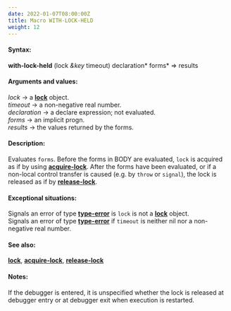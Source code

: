 ```yaml
---
date: 2022-01-07T08:00:00Z
title: Macro WITH-LOCK-HELD
weight: 12
---
```


#### Syntax:

**with-lock-held** (lock *&key* timeout) declaration\* forms\* => results

#### Arguments and values:

*lock* -> a [**lock**](../lock) object.\
*timeout* -> a non-negative real number.\
*declaration* -> a declare expression; not evaluated.\
*forms* -> an implicit progn.\
*results* -> the values returned by the forms.

#### Description:

Evaluates `forms`. Before the forms in BODY are evaluated, `lock` is
acquired as if by using [**acquire-lock**](../acquire-lock). After
the forms have been evaluated, or if a non-local control transfer is
caused (e.g. by `throw` or `signal`), the lock is released as if by
[**release-lock**](../release-lock).

#### Exceptional situations:

Signals an error of type
[**type-error**](http://www.lispworks.com/documentation/HyperSpec/Body/e_tp_err.htm#type-error)
is `lock` is not a [**lock**](../lock) object.\
Signals an error of type
[**type-error**](http://www.lispworks.com/documentation/HyperSpec/Body/e_tp_err.htm#type-error)
if `timeout` is neither nil nor a non-negative real number.

#### See also:

[**lock**](../lock), [**acquire-lock**](../acquire-lock),
[**release-lock**](../release-lock)

#### Notes:

If the debugger is entered, it is unspecified whether the lock is
released at debugger entry or at debugger exit when execution is
restarted.

